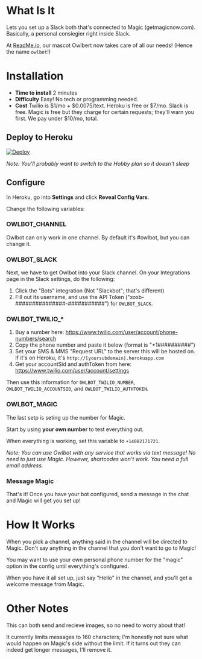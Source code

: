 # What Is It

Lets you set up a Slack both that's connected to Magic (getmagicnow.com). Basically, a personal consiegier right inside Slack.

At [ReadMe.io](http://readme.io), our mascot Owlbert now takes care of all our needs! (Hence the name `owlbot`!)

# Installation

  * **Time to install** 2 minutes
  * **Difficulty** Easy! No tech or programming needed.
  * **Cost** Twilio is $1/mo + $0.0075/text. Heroku is free or $7/mo. Slack is free. Magic is free but they charge for certain requests; they'll warn you first. We pay under $10/mo, total.

## Deploy to Heroku

[![Deploy](https://www.herokucdn.com/deploy/button.svg)](https://heroku.com/deploy)

*Note: You'll probably want to switch to the Hobby plan so it doesn't sleep*

## Configure

In Heroku, go into **Settings** and click **Reveal Config Vars**.

Change the following variables:

### OWLBOT_CHANNEL

Owlbot can only work in one channel. By default it's #owlbot, but you can change it.

### OWLBOT_SLACK

Next, we have to get Owlbot into your Slack channel. On your Integrations page in the Slack settings, do the following:

1. Click the "Bots" integration (Not "Slackbot"; that's different)
2. Fill out its username, and use the API Token ("xoxb-###############-###########") for `OWLBOT_SLACK`.

### OWLBOT_TWILIO_*

1. Buy a number here: https://www.twilio.com/user/account/phone-numbers/search
2. Copy the phone number and paste it below (format is "+1##########")
3. Set your SMS & MMS "Request URL" to the server this will be hosted on. If it's on Heroku, it's `http://[yoursubdomain].herokuapp.com`
4. Get your accountSid and authToken from here: https://www.twilio.com/user/account/settings

Then use this information for `OWLBOT_TWILIO_NUMBER`, `OWLBOT_TWILIO_ACCOUNTSID`, and `OWLBOT_TWILIO_AUTHTOKEN`.

### OWLBOT_MAGIC

The last setp is seting up the number for Magic.

Start by using **your own number** to test everything out.

When everything is working, set this variable to `+14082171721`.

*Note: You can use Owlbot with any service that works via text message! No need to just use Magic. However, shortcodes won't work. You need a full email address.*

### Message Magic

That's it! Once you have your bot configured, send a message in the chat and Magic will get you set up!

# How It Works

When you pick a channel, anything said in the channel will be directed to Magic. Don't say anything in the channel that you don't want to go to Magic!

You may want to use your own personal phone number for the "magic" option in the config until everything's configured.

When you have it all set up, just say "Hello" in the channel, and you'll get a welcome message from Magic.

# Other Notes

This can both send and recieve images, so no need to worry about that!

It currently limits messages to 160 characters; I'm honestly not sure what would happen on Magic's side without the limit. If it turns out they can indeed get longer messages, I'll remove it.

